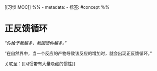 [[习惯 MOC]]
%% - metadata:
	- 标签: #concept %% 
# 正反馈循环
*“你给予我越多，我回馈你越多。”*

“在自然界中，当一个反应的产物导致该反应的增加时，就会出现正反馈循环。”

关联至：[[习惯带有大量隐藏的惯性]]